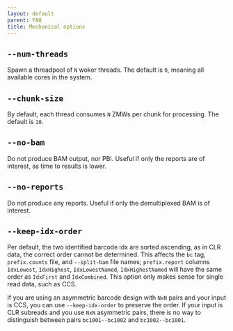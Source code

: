 ```yaml
---
layout: default
parent: FAQ
title: Mechanical options
---
```


## `--num-threads`
Spawn a threadpool of `N` woker threads.
The default is `0`, meaning all available cores in the system.

## `--chunk-size`
By default, each thread consumes `N` ZMWs per chunk for processing.
The default is `10`.

## `--no-bam`
Do not produce BAM output, nor PBI. Useful if only the reports are of interest,
as time to results is lower.

## `--no-reports`
Do not produce any reports. Useful if only the demultiplexed BAM is of interest.

## `--keep-idx-order`
Per default, the two identified barcode idx are sorted ascending, as in CLR data,
the correct order cannot be determined. This affects the `bc` tag, `prefix.counts`
file, and `--split-bam` file names; `prefix.report` columns `IdxLowest`,
`IdxHighest`, `IdxLowestNamed`, `IdxHighestNamed` will have the same order as
`IdxFirst` and `IdxCombined`. This option only makes sense for single read data,
such as CCS.

If you are using an asymmetric barcode design with `NxN` pairs
and your input is CCS, you can use `--keep-idx-order` to preserve
the order. If your input is CLR subreads and you use `NxN` asymmetric pairs,
there is no way to distinguish between pairs `bc1001--bc1002` and `bc1002--bc1001`.
